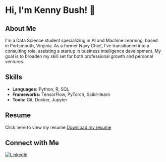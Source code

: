 # Hi, I'm Kenny Bush! 👋

## About Me
I'm a Data Science student specializing in AI and Machine Learning, based in Portsmouth, Virginia. As a former Navy Chief, I've transitioned into a consulting role, assisting a startup in business intelligence development. My goal is to broaden my skill set for both professional growth and personal ventures.

## Skills
- **Languages:** Python, R, SQL
- **Frameworks:** TensorFlow, PyTorch, Scikit-learn
- **Tools:** Git, Docker, Jupyter

## Resume
Click here to view my resume
<a href="path/to/your/resume.pdf" download>Download my resume</a>


## Connect with Me
[![LinkedIn](https://img.shields.io/badge/LinkedIn-0077B5?style=for-the-badge&logo=linkedin&logoColor=white)](https://www.linkedin.com/in/ronald-k-bush/)
